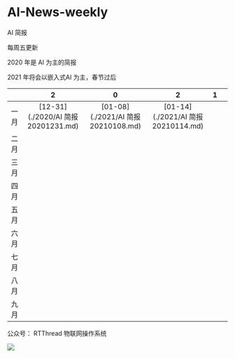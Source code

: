 # AI-News-weekly
AI 简报

每周五更新

2020 年是 AI 为主的简报

2021 年将会以嵌入式AI 为主，春节过后

|      |                 2                  |                 0                  |                 2                  |  1   |      |
| :--: | :--------------------------------: | :--------------------------------: | :--------------------------------: | :--: | ---- |
| 一月 | [12-31](./2020/AI 简报20201231.md) | [01-08](./2021/AI 简报20210108.md) | [01-14](./2021/AI 简报20210114.md) |      |      |
| 二月 |                                    |                                    |                                    |      |      |
| 三月 |                                    |                                    |                                    |      |      |
| 四月 |                                    |                                    |                                    |      |      |
| 五月 |                                    |                                    |                                    |      |      |
| 六月 |                                    |                                    |                                    |      |      |
| 七月 |                                    |                                    |                                    |      |      |
| 八月 |                                    |                                    |                                    |      |      |
| 九月 |                                    |                                    |                                    |      |      |

公众号： RTThread 物联网操作系统

![](https://gitee.com/lebhoryi/PicGoPictureBed/raw/master/img/20210114105417.png)
